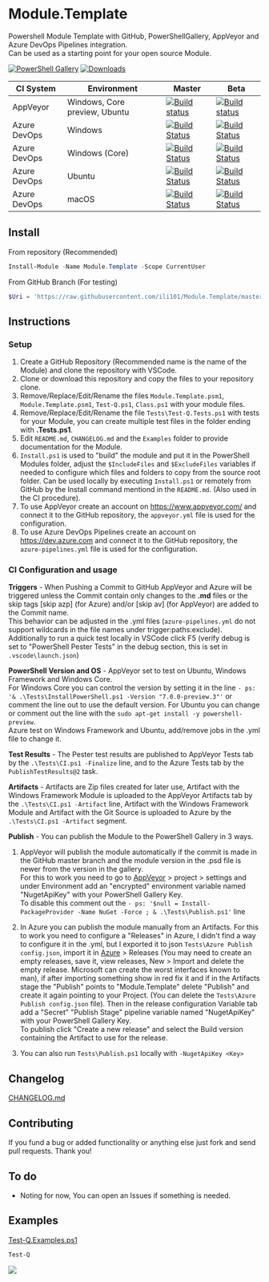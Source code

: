 # Module.Template
Powershell Module Template with GitHub, PowerShellGallery, AppVeyor and Azure DevOps Pipelines integration.<BR />
Can be used as a starting point for your open source Module.

[![PowerShell Gallery](https://img.shields.io/powershellgallery/v/Module.Template.svg)](https://www.powershellgallery.com/packages/Module.Template/)
[![Downloads](https://img.shields.io/powershellgallery/dt/Module.Template.svg)](https://www.powershellgallery.com/packages/Module.Template/)

| CI System    | Environment                   | Master                                                                                                                                                                                                                                         | Beta                                                                                                                                                                                                                                       |
|--------------|-------------------------------|------------------------------------------------------------------------------------------------------------------------------------------------------------------------------------------------------------------------------------------------|--------------------------------------------------------------------------------------------------------------------------------------------------------------------------------------------------------------------------------------------|
| AppVeyor     | Windows, Core preview, Ubuntu | [![Build status](https://ci.appveyor.com/api/projects/status/fyuu9hnl68ttn35n/branch/master?svg=true)](https://ci.appveyor.com/project/ili101/Module.Template)                                                                                 | [![Build status](https://ci.appveyor.com/api/projects/status/fyuu9hnl68ttn35n/branch/Beta?svg=true)](https://ci.appveyor.com/project/ili101/Module.Template)                                                                               |
| Azure DevOps | Windows                       | [![Build Status](https://dev.azure.com/ili101/Module.Template/_apis/build/status/ili101.Module.Template?branchName=master&jobName=Windows)](https://dev.azure.com/ili101/Module.Template/_build/latest?definitionId=1&branchName=master)       | [![Build Status](https://dev.azure.com/ili101/Module.Template/_apis/build/status/ili101.Module.Template?branchName=Beta&jobName=Windows)](https://dev.azure.com/ili101/Module.Template/_build/latest?definitionId=1&branchName=Beta)       |
| Azure DevOps | Windows (Core)                | [![Build Status](https://dev.azure.com/ili101/Module.Template/_apis/build/status/ili101.Module.Template?branchName=master&jobName=WindowsPSCore)](https://dev.azure.com/ili101/Module.Template/_build/latest?definitionId=1&branchName=master) | [![Build Status](https://dev.azure.com/ili101/Module.Template/_apis/build/status/ili101.Module.Template?branchName=Beta&jobName=WindowsPSCore)](https://dev.azure.com/ili101/Module.Template/_build/latest?definitionId=1&branchName=Beta) |
| Azure DevOps | Ubuntu                        | [![Build Status](https://dev.azure.com/ili101/Module.Template/_apis/build/status/ili101.Module.Template?branchName=master&jobName=Ubuntu)](https://dev.azure.com/ili101/Module.Template/_build/latest?definitionId=1&branchName=master)        | [![Build Status](https://dev.azure.com/ili101/Module.Template/_apis/build/status/ili101.Module.Template?branchName=Beta&jobName=Ubuntu)](https://dev.azure.com/ili101/Module.Template/_build/latest?definitionId=1&branchName=Beta)        |
| Azure DevOps | macOS                         | [![Build Status](https://dev.azure.com/ili101/Module.Template/_apis/build/status/ili101.Module.Template?branchName=master&jobName=macOS)](https://dev.azure.com/ili101/Module.Template/_build/latest?definitionId=1&branchName=master)         | [![Build Status](https://dev.azure.com/ili101/Module.Template/_apis/build/status/ili101.Module.Template?branchName=Beta&jobName=macOS)](https://dev.azure.com/ili101/Module.Template/_build/latest?definitionId=1&branchName=Beta)         |

## Install
From repository (Recommended)
```PowerShell
Install-Module -Name Module.Template -Scope CurrentUser
```
From GitHub Branch (For testing)
```PowerShell
$Uri = 'https://raw.githubusercontent.com/ili101/Module.Template/master/Install.ps1'; & ([Scriptblock]::Create((irm $Uri))) -FromGitHub $Uri
```

## Instructions
### Setup
1. Create a GitHub Repository (Recommended name is the name of the Module) and clone the repository with VSCode.
2. Clone or download this repository and copy the files to your repository clone.
3. Remove/Replace/Edit/Rename the files `Module.Template.psm1`, `Module.Template.psm1`, `Test-Q.ps1`, `Class.ps1` with your module files.
4. Remove/Replace/Edit/Rename the file `Tests\Test-Q.Tests.ps1` with tests for your Module, you can create multiple test files in the folder ending with **.Tests.ps1**.
5. Edit `README.md`, `CHANGELOG.md` and the `Examples` folder to provide documentation for the Module.
6. `Install.ps1` is used to "build" the module and put it in the PowerShell Modules folder, adjust the `$IncludeFiles` and `$ExcludeFiles` variables if needed to configure which files and folders to copy from the source root folder. Can be used locally by executing `Install.ps1` or remotely from GitHub by the Install command mentiond in the `README.md`. (Also used in the CI procedure).
7. To use AppVeyor create an account on https://www.appveyor.com/ and connect it to the GitHub repository, the `appveyor.yml` file is used for the configuration.
8. To use Azure DevOps Pipelines create an account on https://dev.azure.com and connect it to the GitHub repository, the `azure-pipelines.yml` file is used for the configuration.
### CI Configuration and usage
**Triggers** - When Pushing a Commit to GitHub AppVeyor and Azure will be triggered unless the Commit contain only changes to the **.md** files or the skip tags [skip azp] (for Azure) and/or [skip av] (for AppVeyor) are added to the Commit name.<BR />
This behavior can be adjusted in the .yml files (`azure-pipelines.yml` do not support wildcards in the file names under trigger:paths:exclude).<BR />
Additionally to run a quick test locally in VSCode click F5 (verify debug is set to "PowerShell Pester Tests" in the debug section, this is set in `.vscode\launch.json`)

**PowerShell Version and OS** - AppVeyor set to test on Ubuntu, Windows Framework and Windows Core.<BR />
For Windows Core you can control the version by setting it in the line `- ps: '& .\Tests\InstallPowerShell.ps1 -Version "7.0.0-preview.3"'` or comment the line out to use the default version.
For Ubuntu you can change or comment out the line with the `sudo apt-get install -y powershell-preview`.<BR />
Azure test on Windows Framework and Ubuntu, add/remove jobs in the .yml file to change it.

**Test Results** - The Pester test results are published to AppVeyor Tests tab by the `.\Tests\CI.ps1 -Finalize` line, and to the Azure Tests tab by the `PublishTestResults@2` task.

**Artifacts** - Artifacts are Zip files created for later use, Artifact with the Windows Framework Module is uploaded to the AppVeyor Artifacts tab by the `.\Tests\CI.ps1 -Artifact` line, Artifact with the Windows Framework Module and Artifact with the Git Source is uploaded to Azure by the `.\Tests\CI.ps1 -Artifact` segment.

**Publish** - You can publish the Module to the PowerShell Gallery in 3 ways.<BR />
1. AppVeyor will publish the module automatically if the commit is made in the GitHub master branch and the module version in the .psd file is newer from the version in the gallery.<BR />
For this to work you need to go to [AppVeyor](https://www.appveyor.com/) > project > settings and under Environment add an "encrypted" environment variable named "NugetApiKey" with your PowerShell Gallery Key.<BR />
To disable this comment out the `- ps: '$null = Install-PackageProvider -Name NuGet -Force ; & .\Tests\Publish.ps1'` line

2. In Azure you can publish the module manually from an Artifacts. For this to work you need to configure a "Releases" in Azure, I didn't find a way to configure it in the .yml, but I exported it to json `Tests\Azure Publish config.json`, import it in [Azure](https://dev.azure.com) > Releases (You may need to create an empty releases, save it, view releases, New > Import and delete the empty release. Microsoft can create the worst interfaces known to man), if after importing something show in red fix it and if in the Artifacts stage the "Publish" points to "Module.Template" delete "Publish" and create it again pointing to your Project. (You can delete the `Tests\Azure Publish config.json` file). Then in the release configuration Variable tab add a "Secret" "Publish Stage" pipeline variable named "NugetApiKey" with your PowerShell Gallery Key.<BR />
To publish click "Create a new release" and select the Build version containing the Artifact to use for the release.

3. You can also run `Tests\Publish.ps1` locally with `-NugetApiKey <Key>`

##  Changelog
[CHANGELOG.md](https://github.com/ili101/Join-Object/blob/master/CHANGELOG.md)

## Contributing
If you fund a bug or added functionality or anything else just fork and send pull requests. Thank you!

## To do
* Noting for now, You can open an Issues if something is needed.

## Examples
[Test-Q.Examples.ps1](https://github.com/ili101/Module.Template/blob/master/Examples/Test-Q.Examples.ps1)
```PowerShell
Test-Q
```

![](https://raw.githubusercontent.com/ili101/Module.Template/master/Examples/Example1.png)